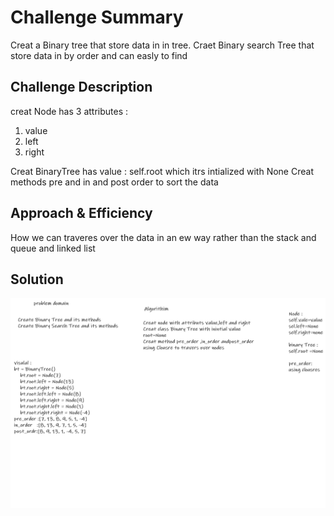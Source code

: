 # Challenge Summary
<!-- Short summary or background information -->
Creat a Binary tree that store data in in tree. 
Craet Binary search Tree that store data in by order and can easly to find

## Challenge Description
<!-- Description of the challenge -->
creat Node has 3 attributes :
1. value
2. left
3. right

Creat BinaryTree has value : self.root which itrs intialized with None
Creat methods pre and in and post order to sort the data 

## Approach & Efficiency
<!-- What approach did you take? Why? What is the Big O space/time for this approach? -->
How we can traveres over the data in an ew way rather than the stack and queue and linked list

## Solution
<!-- Embedded whiteboard image -->
<img src="/assets/ch15.png">